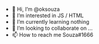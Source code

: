 - 👋 Hi, I’m @oksouza
- 👀 I’m interested in JS / HTML
- 🌱 I’m currently learning nothing
- 💞️ I’m looking to collaborate on ...
- 📫 How to reach me Souza#1666

<!---
oksouza/oksouza is a ✨ special ✨ repository because its `README.md` (this file) appears on your GitHub profile.
You can click the Preview link to take a look at your changes.
--->
